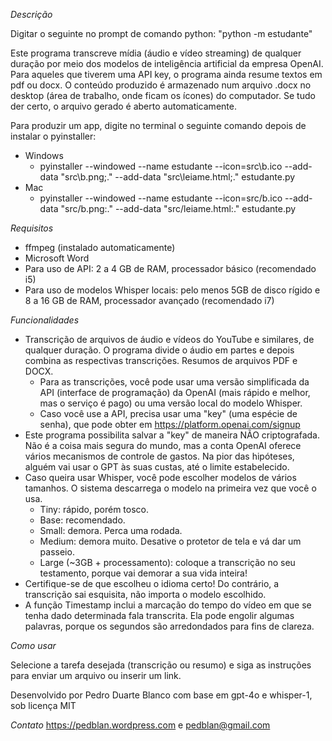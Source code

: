 *Descrição*

Digitar o seguinte no prompt de comando python: "python -m estudante"

Este programa transcreve mídia (áudio e vídeo streaming) de qualquer duração por meio dos modelos de inteligência artificial da empresa OpenAI.
Para aqueles que tiverem uma API key, o programa ainda resume textos em pdf ou docx. O conteúdo produzido é armazenado num arquivo .docx no desktop (área de trabalho, onde ficam os ícones) do computador. Se tudo der certo, o arquivo gerado é aberto automaticamente.

Para produzir um app, digite no terminal o seguinte comando depois de instalar o pyinstaller:
- Windows
  - pyinstaller --windowed --name estudante --icon=src\b.ico --add-data "src\b.png;." --add-data "src\leiame.html;." estudante.py
- Mac
  - pyinstaller --windowed --name estudante --icon=src/b.ico --add-data "src/b.png:." --add-data "src/leiame.html:." estudante.py



*Requisitos*

- ffmpeg (instalado automaticamente)
- Microsoft Word
- Para uso de API: 2 a 4 GB de RAM, processador básico (recomendado i5)
- Para uso de modelos Whisper locais: pelo menos 5GB de disco rígido e 8 a 16 GB de RAM, processador avançado (recomendado i7)

*Funcionalidades*

- Transcrição de arquivos de áudio e vídeos do YouTube e similares, de qualquer duração. O programa divide o áudio em partes e depois combina as respectivas transcrições.
Resumos de arquivos PDF e DOCX.
  - Para as transcrições, você pode usar uma versão simplificada da API (interface de programação) da OpenAI (mais rápido e melhor, mas o serviço é pago) ou uma versão local do modelo Whisper.
  - Caso você use a API, precisa usar uma "key" (uma espécie de senha), que pode obter em https://platform.openai.com/signup
- Este programa possibilita salvar a "key" de maneira NÃO criptografada. Não é a coisa mais segura do mundo, mas a conta OpenAI oferece vários mecanismos de controle de gastos. Na pior das hipóteses, alguém vai usar o GPT às suas custas, até o limite estabelecido.
- Caso queira usar Whisper, você pode escolher modelos de vários tamanhos. O sistema descarrega o modelo na primeira vez que você o usa.
  - Tiny: rápido, porém tosco.
  - Base: recomendado.
  - Small: demora. Perca uma rodada.
  - Medium: demora muito. Desative o protetor de tela e vá dar um passeio.
  - Large (~3GB + processamento): coloque a transcrição no seu testamento, porque vai demorar a sua vida inteira!
- Certifique-se de que escolheu o idioma certo! Do contrário, a transcrição sai esquisita, não importa o modelo escolhido.
- A função Timestamp inclui a marcação do tempo do vídeo em que se tenha dado determinada fala transcrita. Ela pode engolir algumas palavras, porque os segundos são arredondados para fins de clareza.

*Como usar*

Selecione a tarefa desejada (transcrição ou resumo) e siga as instruções para enviar um arquivo ou inserir um link.


Desenvolvido por Pedro Duarte Blanco com base em gpt-4o e whisper-1, sob licença MIT

*Contato*
https://pedblan.wordpress.com e pedblan@gmail.com
